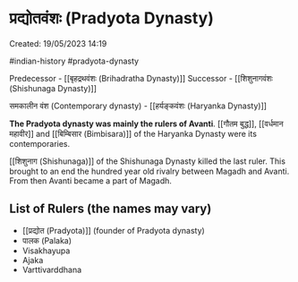 # प्रद्योतवंशः (Pradyota Dynasty)

Created: 19/05/2023 14:19

#indian-history #pradyota-dynasty

Predecessor - [[बृहद्रथवंशः (Brihadratha Dynasty)]]
Successor - [[शिशुनागवंशः (Shishunaga Dynasty)]]

समकालीन वंश (Contemporary dynasty) - [[हर्यङ्कवंशः (Haryanka Dynasty)]]

__The Pradyota dynasty was mainly the rulers of Avanti__. [[गौतम बुद्ध]], [[वर्धमान महावीर]] and [[बिम्बिसार (Bimbisara)]] of the Haryanka Dynasty were its contemporaries.

[[शिशुनाग (Shishunaga)]] of the Shishunaga Dynasty killed the last ruler. This brought to an end the hundred year old rivalry between Magadh and Avanti. From then Avanti became a part of Magadh.

## List of Rulers (the names may vary)

-  [[प्रद्योत (Pradyota)]] (founder of Pradyota dynasty)
-  पालक (Palaka)
-  Visakhayupa
-  Ajaka
-  Varttivarddhana